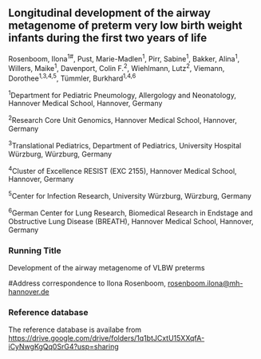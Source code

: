 ## Longitudinal development of the airway metagenome of preterm very low birth weight infants during the first two years of life

Rosenboom, Ilona<sup>1#</sup>, Pust, Marie-Madlen<sup>1</sup>, Pirr, Sabine<sup>1</sup>, Bakker, Alina<sup>1</sup>, Willers, Maike<sup>1</sup>, Davenport, Colin F.<sup>2</sup>, Wiehlmann, Lutz<sup>2</sup>, Viemann, Dorothee<sup>1,3,4,5</sup>, Tümmler, Burkhard<sup>1,4,6</sup>

<sup>1</sup>Department for Pediatric Pneumology, Allergology and Neonatology, Hannover Medical School, Hannover, Germany

<sup>2</sup>Research Core Unit Genomics, Hannover Medical School, Hannover, Germany

<sup>3</sup>Translational Pediatrics, Department of Pediatrics, University Hospital Würzburg, Würzburg, Germany

<sup>4</sup>Cluster of Excellence RESIST (EXC 2155), Hannover Medical School, Hannover, Germany

<sup>5</sup>Center for Infection Research, University Würzburg, Würzburg, Germany

<sup>6</sup>German Center for Lung Research, Biomedical Research in Endstage and Obstructive Lung Disease (BREATH), Hannover Medical School, Hannover, Germany



 ### Running Title 
 Development of the airway metagenome of VLBW preterms

#Address correspondence to Ilona Rosenboom, rosenboom.ilona@mh-hannover.de



### Reference database
The reference database is availabe from
https://drive.google.com/drive/folders/1q1btJCxtU15XXqfA-iCyNwgKgQq0SrG4?usp=sharing
